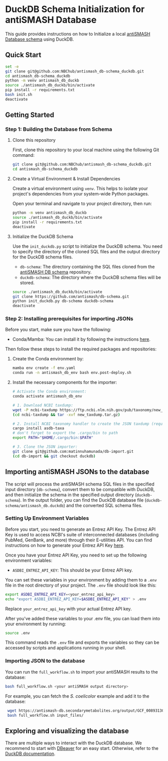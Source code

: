 # DuckDB Schema Initialization for antiSMASH Database

This guide provides instructions on how to Initialize a local [antiSMASH Database schema](https://github.com/antismash/db-schema.git) using DuckDB.

## Quick Start

```bash
set -e
git clone git@github.com:NBChub/antismash_db-schema_duckdb.git
cd antismash_db-schema_duckdb
python -m venv antismash_db_duckb
source ./antismash_db_duckb/bin/activate
pip install -r requirements.txt
bash init.sh
deactivate
```

## Getting Started

### Step 1: Building the Database from Schema

1. Clone this repository

   First, clone this repository to your local machine using the following Git command:

   ```bash
   git clone git@github.com:NBChub/antismash_db-schema_duckdb.git
   cd antismash_db-schema_duckdb
   ```

2. Create a Virtual Environment & Install Dependencies

    Create a virtual environment using `venv`. This helps to isolate your project's dependencies from your system-wide Python packages.

    Open your terminal and navigate to your project directory, then run:

    ```bash
    python -m venv antismash_db_duckb
    source ./antismash_db_duckb/bin/activate
    pip install -r requirements.txt
    deactivate
    ```

3. Initialize the DuckDB Schema

    Use the `init_duckdb.py` script to initialize the DuckDB schema. You need to specify the directory of the cloned SQL files and the output directory for the DuckDB schema files.

    - `db-schema`: The directory containing the SQL files cloned from the [antiSMASH DB schema](https://github.com/antismash/db-schema.git) repository.
    - `duckdb-schema`: The directory where the DuckDB schema files will be stored.

    ```bash
    source ./antismash_db_duckb/bin/activate
    git clone https://github.com/antismash/db-schema.git
    python init_duckdb.py db-schema duckdb-schema
    deactivate
    ```
### Step 2: Installing prerequisites for importing JSONs

Before you start, make sure you have the following:

- Conda/Mamba: You can install it by following the instructions [here](https://github.com/conda-forge/miniforge#mambaforge).

Then follow these steps to install the required packages and repositories:
1. Create the Conda environment by:

    ```bash
    mamba env create -f env.yaml
    conda run -n antismash_db_env bash env.post-deploy.sh
    ```

2. Install the necessary components for the importer:

    ```bash
    # Activate the Conda environment:
    conda activate antismash_db_env

    # 1. Download NCBI taxdump:
    wget -P ncbi-taxdump https://ftp.ncbi.nlm.nih.gov/pub/taxonomy/new_taxdump/new_taxdump.tar.gz -nc
    (cd ncbi-taxdump && tar -xvf new_taxdump.tar.gz)

    # 2. Install NCBI taxonomy handler to create the JSON taxdump (requires Rust):
    cargo install asdb-taxa
    # don't forget to export the .cargo/bin to path
    export PATH="$HOME/.cargo/bin:$PATH"

    # 3. Clone the JSON importer:
    git clone git@github.com:matinnuhamunada/db-import.git
    (cd db-import && git checkout duckdb)
    ```

## Importing antiSMASH JSONs to the database
The script will process the antiSMASH schema SQL files in the specified input directory (`db-schema`), convert them to be compatible with DuckDB, and then initialize the schema in the specified output directory (`duckdb-schema`). In the output folder, you can find the DuckDB database file (`duckdb-schema/antismash_db.duckdb`) and the converted SQL schema files.


### Setting Up Environment Variables
Before you start, you need to generate an Entrez API Key. The Entrez API Key is used to access NCBI's suite of interconnected databases (including PubMed, GenBank, and more) through their E-utilities API. You can find instructions on how to generate your Entrez API Key [here](https://ncbiinsights.ncbi.nlm.nih.gov/2017/11/02/new-api-keys-for-the-e-utilities/).

Once you have your Entrez API Key, you need to set up the following environment variables:

- `ASDBI_ENTREZ_API_KEY`: This should be your Entrez API key.

You can set these variables in your environment by adding them to a `.env` file in the root directory of your project. The `.env` file should look like this:

```bash
export ASDBI_ENTREZ_API_KEY=<your_entrez_api_key>
echo "export ASDBI_ENTREZ_API_KEY=$ASDBI_ENTREZ_API_KEY" > .env
```

Replace `your_entrez_api_key` with your actual Entrez API key.

After you've added these variables to your .env file, you can load them into your environment by running:

```bash
source .env
```

This command reads the `.env` file and exports the variables so they can be accessed by scripts and applications running in your shell.

### Importing JSON to the database
You can run the `full_workflow.sh` to import your antiSMASH results to the database:

```bash
bash full_workflow.sh <your antiSMASH output directory>
```

For example, you can fetch the _S. coelicolor_ example and add it to the database:

```bash
 wget https://antismash-db.secondarymetabolites.org/output/GCF_008931305.1/GCF_008931305.1.json -nc -P input_files/
 bash full_workflow.sh input_files/
```

## Exploring and visualizing the database
There are multiple ways to interact with the DuckDB database. We recommend to start with [DBeaver](https://dbeaver.com/) for an easy start.
Otherwise, refer to the [DuckDB documentation](https://duckdb.org/docs/index).
